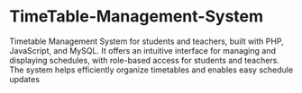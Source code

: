 # TimeTable-Management-System
Timetable Management System for students and teachers, built with PHP, JavaScript, and MySQL. It offers an intuitive interface for managing and displaying schedules, with role-based access for students and teachers. The system helps efficiently organize timetables and enables easy schedule updates
